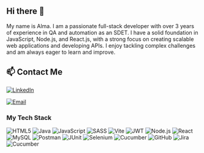 ## Hi there 👋

My name is Alma. I am a passionate full-stack developer with over 3 years of experience in QA and automation as an SDET. I have a solid foundation in JavaScript, Node.js, and React.js, with a strong focus on creating scalable web applications and developing APIs. I enjoy tackling complex challenges and am always eager to learn and improve.

## 📫 Contact Me

[![LinkedIn](https://img.shields.io/badge/LinkedIn-%230A66C2.svg?style=flat&logo=linkedin&logoColor=white)](https://www.linkedin.com/in/almanursultan)

[![Email](https://img.shields.io/badge/Email-%23D14836.svg?style=flat&logo=gmail&logoColor=white)](https://mail.google.com/mail/?view=cm&fs=1&to=almanursultan02@gmail.com)



### My Tech Stack

![HTML5](https://img.shields.io/badge/HTML5-%23E34F26?style=flat&logo=html5&logoColor=white)
![Java](https://img.shields.io/badge/Java-%23F7B900?style=flat&logo=java&logoColor=white)
![JavaScript](https://img.shields.io/badge/JavaScript-%23F7DF1E?style=flat&logo=javascript&logoColor=white)
![SASS](https://img.shields.io/badge/SASS-%23CF649A?style=flat&logo=sass&logoColor=white)
![Vite](https://img.shields.io/badge/Vite-%2300D1F2?style=flat&logo=vite&logoColor=white)
![JWT](https://img.shields.io/badge/JWT-%2392D5DA?style=flat&logo=json-web-tokens&logoColor=white)
![Node.js](https://img.shields.io/badge/Node.js-%23339933?style=flat&logo=node.js&logoColor=white)
![React](https://img.shields.io/badge/React-%2300D1F2?style=flat&logo=react&logoColor=white)
![MySQL](https://img.shields.io/badge/MySQL-%2300A4B1?style=flat&logo=mysql&logoColor=white)
![Postman](https://img.shields.io/badge/Postman-%23FF6C37.svg?style=flat&logo=postman&logoColor=white)
![JUnit](https://img.shields.io/badge/JUnit-%23F7B900?style=flat&logo=junit&logoColor=white)
![Selenium](https://img.shields.io/badge/Selenium-%23E4A01B?style=flat&logo=selenium&logoColor=white)
![Cucumber](https://img.shields.io/badge/Cucumber-%23E4E100?style=flat&logo=cucumber&logoColor=white)
![GitHub](https://img.shields.io/badge/GitHub-%23121011?style=flat&logo=github&logoColor=white)
![Jira](https://img.shields.io/badge/Jira-%23005B99?style=flat&logo=jira&logoColor=white)
![Cucumber](https://img.shields.io/badge/Cucumber-%2361DAFB.svg?style=flat&logo=cucumber&logoColor=black)


